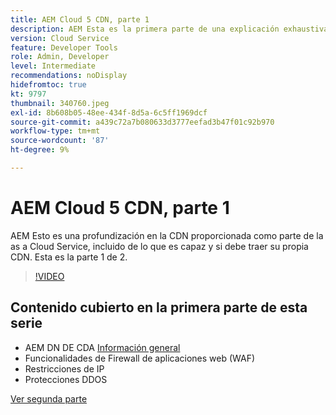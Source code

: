 ```yaml
---
title: AEM Cloud 5 CDN, parte 1
description: AEM Esta es la primera parte de una explicación exhaustiva de la red de distribución de contenido (CDN) de as a Cloud Service.
version: Cloud Service
feature: Developer Tools
role: Admin, Developer
level: Intermediate
recommendations: noDisplay
hidefromtoc: true
kt: 9797
thumbnail: 340760.jpeg
exl-id: 8b608b05-48ee-434f-8d5a-6c5ff1969dcf
source-git-commit: a439c72a7b080633d3777eefad3b47f01c92b970
workflow-type: tm+mt
source-wordcount: '87'
ht-degree: 9%

---
```


# AEM Cloud 5 CDN, parte 1

AEM Esto es una profundización en la CDN proporcionada como parte de la as a Cloud Service, incluido de lo que es capaz y si debe traer su propia CDN. Esta es la parte 1 de 2.

>[!VIDEO](https://video.tv.adobe.com/v/340760?quality=12&learn=on)

## Contenido cubierto en la primera parte de esta serie

+ AEM DN DE CDA [Información general](https://experienceleague.adobe.com/docs/experience-manager-cloud-service/content/implementing/content-delivery/cdn.html?lang=es)
+ Funcionalidades de Firewall de aplicaciones web (WAF)
+ Restricciones de IP
+ Protecciones DDOS

[Ver segunda parte](cloud5-aem-cdn-part2.md)